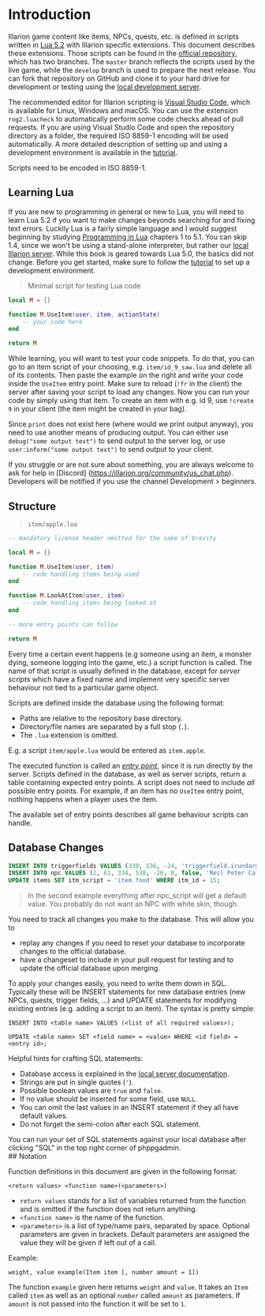 # Introduction

Illarion game content like items, NPCs, quests, etc. is defined in scripts written in
<a target="_blank" rel="noopener noreferrer" href='https://www.lua.org/manual/5.2/'>Lua 5.2</a>
with Illarion specific extensions. This document describes these extensions. Those scripts can be found in the
<a target="_blank" rel="noopener noreferrer" href='https://github.com/Illarion-eV/Illarion-Content'>
official repository</a>, which has two branches. The `master` branch reflects the scripts used by the live game, while
the `develop` branch is used to prepare the next release. You can fork that repository on GitHub and clone it to your
hard drive for development or testing using the
<a target="_blank" rel="noopener noreferrer" href='https://github.com/Illarion-eV/Illarion-Dev'>
local development server</a>.

The recommended editor for Illarion scripting is
<a target="_blank" rel="noopener noreferrer" href='https://code.visualstudio.com/'>
Visual Studio Code</a>, which is available for Linux, Windows and macOS. You can use the extension `rog2.luacheck` to
automatically perform some code checks ahead of pull requests. If you are using Visual Studio Code and open the
repository directory as a folder, the required ISO 8859-1 encoding will be used automatically. A more detailed
description of setting up and using a development environment is available in the [tutorial](#tutorial).

<aside class="notice">
Scripts need to be encoded in ISO 8859-1.
</aside>

## Learning Lua

If you are new to programming in general or new to Lua, you will need to learn Lua 5.2 if you want to make changes
beyonds searching for and fixing text errors. Luckily Lua is a fairly simple language and I would suggest beginning by
studying [Programming in Lua](https://www.lua.org/pil/contents.html) chapters 1 to 5.1. You can skip 1.4, since we won't
be using a stand-alone interpreter, but rather our [local Illarion server](https://github.com/Illarion-eV/Illarion-Dev).
While this book is geared towards Lua 5.0, the basics did not change. Before you get started, make sure to follow the
[tutorial](#tutorial) to set up a development environment.

> Minimal script for testing Lua code

```lua
local M = {}

function M.UseItem(user, item, actionState)
    -- your code here
end

return M
```

While learning, you will want to test your code snippets. To do that, you can go to an item script of your choosing,
e.g. `item/id_9_saw.lua` and delete all of its contents. Then paste the example on the right and write your code inside
the `UseItem` entry point. Make sure to reload (`!fr` in the client) the server after saving your script to load any
changes. Now you can run your code by simply using that item. To create an item with e.g. id 9, use `!create 9` in your
client (the item might be created in your bag).

Since `print` does not exist here (where would we print output anyway), you need to use another means of producing
output. You can either use `debug("some output text")` to send output to the server log, or use
`user:inform("some output text")` to send output to your client.

If you struggle or are not sure about something, you are always welcome to ask for help in [Discord]
(https://illarion.org/community/us_chat.php). Developers will be notified if you use the channel Development >
beginners.

## Structure

> `item/apple.lua`

```lua
-- mandatory license header omitted for the sake of brevity

local M = {}

function M.UseItem(user, item)
    -- code handling items being used
end

function M.LookAtItem(user, item)
    -- code handling items being looked at
end

-- more entry points can follow

return M
```

Every time a certain event happens (e.g someone using an item, a monster dying, someone logging into the game, etc.) a
script function is called. The name of that script is usually defined in the database, except for _server
scripts_ which have a fixed name and implement very specific server behaviour not tied to a particular game object.

<aside class="notice">
Scripts are defined inside the database using the following format:
<ul>
<li>Paths are relative to the repository base directory.</li>
<li>Directory/file names are separated by a full stop (<code>.</code>).</li>
<li>The <code>.lua</code> extension is omitted.</li>
</ul>
E.g. a script <code>item/apple.lua</code> would be entered as <code>item.apple</code>.
</aside>

The executed function is called an [_entry point_](#entry-points), since it is run directly by the server. Scripts
defined in the database, as well as server scripts, return a table containing expected entry points.
A script does not need to include _all_ possible entry points. For example, if an item has no `UseItem` entry point,
nothing happens when a player uses the item.

<aside class="notice">
The available set of entry points describes all game behaviour scripts can handle.
</aside>

## Database Changes

```sql
INSERT INTO triggerfields VALUES (330, 536, -24, 'triggerfield.irundarmirror');
INSERT INTO npc VALUES (2, 61, 334, 538, -26, 0, false, 'Neil Peter Caldori', 'npc.caldori');
UPDATE items SET itm_script = 'item.food' WHERE itm_id = 15;
```
> In the second example everything after npc_script will get a default value. You probably do not want an NPC with white skin, though.

You need to track all changes you make to the database. This will allow you to

* replay any changes if you need to reset your database to incorporate changes to the official database.
* have a changeset to include in your pull request for testing and to update the official database upon merging.

To apply your changes easily, you need to write them down in SQL. Typically these will be INSERT statements for new
database entries (new NPCs, quests, trigger fields, ...) and UPDATE statements for modifying existing entries
(e.g. adding a script to an item). The syntax is pretty simple:

`INSERT INTO <table name> VALUES (<list of all required values>);`

`UPDATE <table name> SET <field name> = <value> WHERE <id field> = <entry id>;`

<aside class="notice">
Helpful hints for crafting SQL statements:
<ul>
<li>Database access is explained in the <a target="_blank" rel="noopener noreferrer" href='https://github.com/Illarion-eV/Illarion-Dev#7-database-access'>local server documentation</a>.</li>
<li>Strings are put in single quotes (<code>'</code>).</li>
<li>Possible boolean values are <code>true</code> and <code>false</code>.</li>
<li>If no value should be inserted for some field, use <code>NULL</code>.</li>
<li>You can omit the last values in an INSERT statement if they all have default values.</li>
<li>Do not forget the semi-colon after each SQL statement.</li>
</ul>
</aside>

<aside class="notice">
You can run your set of SQL statements against your local database after clicking "SQL" in the top right corner of
phppgadmin.
</aside>
## Notation

Function definitions in this document are given in the following format:

`<return values> <function name>(<parameters>)`

* `return values` stands for a list of variables returned from the function and is omitted if the function does not
return anything.
* `<function name>` is the name of the function.
* `<parameters>` is a list of type/name pairs, separated by space. Optional parameters are given in brackets.
  Default parameters are assigned the value they will be given if left out of a call.

Example:

`weight, value example(Item item [, number amount = 1])`

The function `example` given here returns `weight` and `value`. It takes an `Item` called `item` as well as an optional
`number` called `amount` as parameters. If `amount` is not passed into the function it will be set to `1`.